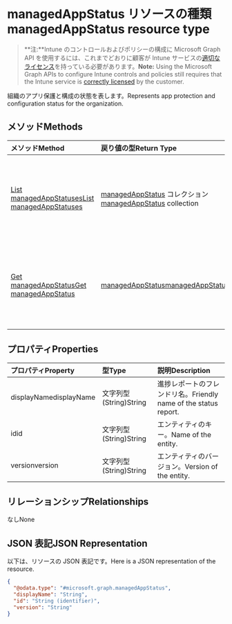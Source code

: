 # <a name="managedappstatus-resource-type"></a><span data-ttu-id="94d5a-101">managedAppStatus リソースの種類</span><span class="sxs-lookup"><span data-stu-id="94d5a-101">managedAppStatus resource type</span></span>

> <span data-ttu-id="94d5a-102">**注:**Intune のコントロールおよびポリシーの構成に Microsoft Graph API を使用するには、これまでどおりに顧客が Intune サービスの[適切なライセンス](https://go.microsoft.com/fwlink/?linkid=839381)を持っている必要があります。</span><span class="sxs-lookup"><span data-stu-id="94d5a-102">**Note:** Using the Microsoft Graph APIs to configure Intune controls and policies still requires that the Intune service is [correctly licensed](https://go.microsoft.com/fwlink/?linkid=839381) by the customer.</span></span>

<span data-ttu-id="94d5a-103">組織のアプリ保護と構成の状態を表します。</span><span class="sxs-lookup"><span data-stu-id="94d5a-103">Represents app protection and configuration status for the organization.</span></span>
## <a name="methods"></a><span data-ttu-id="94d5a-104">メソッド</span><span class="sxs-lookup"><span data-stu-id="94d5a-104">Methods</span></span>
|<span data-ttu-id="94d5a-105">メソッド</span><span class="sxs-lookup"><span data-stu-id="94d5a-105">Method</span></span>|<span data-ttu-id="94d5a-106">戻り値の型</span><span class="sxs-lookup"><span data-stu-id="94d5a-106">Return Type</span></span>|<span data-ttu-id="94d5a-107">説明</span><span class="sxs-lookup"><span data-stu-id="94d5a-107">Description</span></span>|
|:---|:---|:---|
|[<span data-ttu-id="94d5a-108">List managedAppStatuses</span><span class="sxs-lookup"><span data-stu-id="94d5a-108">List managedAppStatuses</span></span>](../api/intune_mam_managedappstatus_list.md)|<span data-ttu-id="94d5a-109">[managedAppStatus](../resources/intune_mam_managedappstatus.md) コレクション</span><span class="sxs-lookup"><span data-stu-id="94d5a-109">[managedAppStatus](../resources/intune_mam_managedappstatus.md) collection</span></span>|<span data-ttu-id="94d5a-110">[managedAppStatus](../resources/intune_mam_managedappstatus.md) オブジェクトのプロパティとリレーションシップをリストします。</span><span class="sxs-lookup"><span data-stu-id="94d5a-110">List properties and relationships of the [managedAppStatus](../resources/intune_mam_managedappstatus.md) objects.</span></span>|
|[<span data-ttu-id="94d5a-111">Get managedAppStatus</span><span class="sxs-lookup"><span data-stu-id="94d5a-111">Get managedAppStatus</span></span>](../api/intune_mam_managedappstatus_get.md)|[<span data-ttu-id="94d5a-112">managedAppStatus</span><span class="sxs-lookup"><span data-stu-id="94d5a-112">managedAppStatus</span></span>](../resources/intune_mam_managedappstatus.md)|<span data-ttu-id="94d5a-113">[managedAppStatus](../resources/intune_mam_managedappstatus.md) オブジェクトのプロパティとリレーションシップを読み取ります。</span><span class="sxs-lookup"><span data-stu-id="94d5a-113">Read properties and relationships of [plannerTaskDetails](../resources/intune_mam_managedappstatus.md) object.</span></span>|

## <a name="properties"></a><span data-ttu-id="94d5a-114">プロパティ</span><span class="sxs-lookup"><span data-stu-id="94d5a-114">Properties</span></span>
|<span data-ttu-id="94d5a-115">プロパティ</span><span class="sxs-lookup"><span data-stu-id="94d5a-115">Property</span></span>|<span data-ttu-id="94d5a-116">型</span><span class="sxs-lookup"><span data-stu-id="94d5a-116">Type</span></span>|<span data-ttu-id="94d5a-117">説明</span><span class="sxs-lookup"><span data-stu-id="94d5a-117">Description</span></span>|
|:---|:---|:---|
|<span data-ttu-id="94d5a-118">displayName</span><span class="sxs-lookup"><span data-stu-id="94d5a-118">displayName</span></span>|<span data-ttu-id="94d5a-119">文字列型 (String)</span><span class="sxs-lookup"><span data-stu-id="94d5a-119">String</span></span>|<span data-ttu-id="94d5a-120">進捗レポートのフレンドリ名。</span><span class="sxs-lookup"><span data-stu-id="94d5a-120">Friendly name of the status report.</span></span>|
|<span data-ttu-id="94d5a-121">id</span><span class="sxs-lookup"><span data-stu-id="94d5a-121">id</span></span>|<span data-ttu-id="94d5a-122">文字列型 (String)</span><span class="sxs-lookup"><span data-stu-id="94d5a-122">String</span></span>|<span data-ttu-id="94d5a-123">エンティティのキー。</span><span class="sxs-lookup"><span data-stu-id="94d5a-123">Name of the entity.</span></span>|
|<span data-ttu-id="94d5a-124">version</span><span class="sxs-lookup"><span data-stu-id="94d5a-124">version</span></span>|<span data-ttu-id="94d5a-125">文字列型 (String)</span><span class="sxs-lookup"><span data-stu-id="94d5a-125">String</span></span>|<span data-ttu-id="94d5a-126">エンティティのバージョン。</span><span class="sxs-lookup"><span data-stu-id="94d5a-126">Version of the entity.</span></span>|

## <a name="relationships"></a><span data-ttu-id="94d5a-127">リレーションシップ</span><span class="sxs-lookup"><span data-stu-id="94d5a-127">Relationships</span></span>
<span data-ttu-id="94d5a-128">なし</span><span class="sxs-lookup"><span data-stu-id="94d5a-128">None</span></span>
## <a name="json-representation"></a><span data-ttu-id="94d5a-129">JSON 表記</span><span class="sxs-lookup"><span data-stu-id="94d5a-129">JSON Representation</span></span>
<span data-ttu-id="94d5a-130">以下は、リソースの JSON 表記です。</span><span class="sxs-lookup"><span data-stu-id="94d5a-130">Here is a JSON representation of the resource.</span></span>
<!-- {
  "blockType": "resource",
  "keyProperty": "id",
  "@odata.type": "microsoft.graph.managedAppStatus"
}
-->
``` json
{
  "@odata.type": "#microsoft.graph.managedAppStatus",
  "displayName": "String",
  "id": "String (identifier)",
  "version": "String"
}
```



